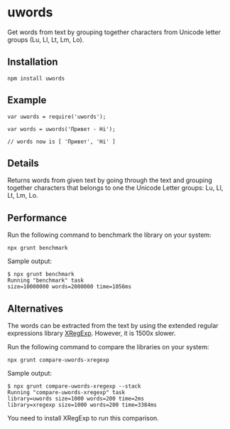 uwords
======

Get words from text by grouping together characters from Unicode letter groups
(Lu, Ll, Lt, Lm, Lo).

Installation
------------

    npm install uwords

Example
-------

    var uwords = require('uwords');

    var words = uwords('Привет - Hi');

    // words now is [ 'Привет', 'Hi' ]

Details
-------

Returns words from given text by going through the text and grouping together
characters that belongs to one the Unicode Letter groups: Lu, Ll, Lt, Lm, Lo.

Performance
-----------

Run the following command to benchmark the library on your system:

    npx grunt benchmark

Sample output:

    $ npx grunt benchmark
    Running "benchmark" task
    size=10000000 words=2000000 time=1056ms

Alternatives
------------

The words can be extracted from the text by using the extended regular
expressions library [XRegExp][1]. However, it is 1500x slower.

Run the following command to compare the libraries on your system:

    npx grunt compare-uwords-xregexp

Sample output:

    $ npx grunt compare-uwords-xregexp --stack
    Running "compare-uwords-xregexp" task
    library=uwords size=1000 words=200 time=2ms
    library=xregexp size=1000 words=200 time=3384ms

You need to install XRegExp to run this comparison.

[1]: http://xregexp.com/